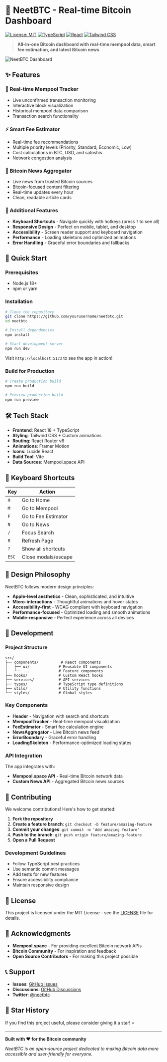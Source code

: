 # 🚀 NeetBTC - Real-time Bitcoin Dashboard

[![License: MIT](https://img.shields.io/badge/License-MIT-yellow.svg)](https://opensource.org/licenses/MIT)
[![TypeScript](https://img.shields.io/badge/TypeScript-007ACC?logo=typescript&logoColor=white)](https://www.typescriptlang.org/)
[![React](https://img.shields.io/badge/React-20232A?logo=react&logoColor=61DAFB)](https://reactjs.org/)
[![Tailwind CSS](https://img.shields.io/badge/Tailwind_CSS-38B2AC?logo=tailwind-css&logoColor=white)](https://tailwindcss.com/)

> **All-in-one Bitcoin dashboard with real-time mempool data, smart fee estimation, and latest Bitcoin news**

![NeetBTC Dashboard](https://images.pexels.com/photos/730547/pexels-photo-730547.jpeg?auto=compress&cs=tinysrgb&w=1200&h=630&fit=crop)

## ✨ Features

### 🔄 Real-time Mempool Tracker
- Live unconfirmed transaction monitoring
- Interactive block visualization
- Historical mempool data comparison
- Transaction search functionality

### ⚡ Smart Fee Estimator
- Real-time fee recommendations
- Multiple priority levels (Priority, Standard, Economic, Low)
- Cost calculations in BTC, USD, and satoshis
- Network congestion analysis

### 📰 Bitcoin News Aggregator
- Live news from trusted Bitcoin sources
- Bitcoin-focused content filtering
- Real-time updates every hour
- Clean, readable article cards

### 🎯 Additional Features
- **Keyboard Shortcuts** - Navigate quickly with hotkeys (press `?` to see all)
- **Responsive Design** - Perfect on mobile, tablet, and desktop
- **Accessibility** - Screen reader support and keyboard navigation
- **Performance** - Loading skeletons and optimized animations
- **Error Handling** - Graceful error boundaries and fallbacks

## 🚀 Quick Start

### Prerequisites
- Node.js 18+ 
- npm or yarn

### Installation

```bash
# Clone the repository
git clone https://github.com/yourusername/neetbtc.git
cd neetbtc

# Install dependencies
npm install

# Start development server
npm run dev
```

Visit `http://localhost:5173` to see the app in action!

### Build for Production

```bash
# Create production build
npm run build

# Preview production build
npm run preview
```

## 🛠️ Tech Stack

- **Frontend**: React 18 + TypeScript
- **Styling**: Tailwind CSS + Custom animations
- **Routing**: React Router v6
- **Animations**: Framer Motion
- **Icons**: Lucide React
- **Build Tool**: Vite
- **Data Sources**: Mempool.space API

## 📱 Keyboard Shortcuts

| Key | Action |
|-----|--------|
| `H` | Go to Home |
| `M` | Go to Mempool |
| `F` | Go to Fee Estimator |
| `N` | Go to News |
| `/` | Focus Search |
| `R` | Refresh Page |
| `?` | Show all shortcuts |
| `ESC` | Close modals/escape |

## 🎨 Design Philosophy

NeetBTC follows modern design principles:

- **Apple-level aesthetics** - Clean, sophisticated, and intuitive
- **Micro-interactions** - Thoughtful animations and hover states
- **Accessibility-first** - WCAG compliant with keyboard navigation
- **Performance-focused** - Optimized loading and smooth animations
- **Mobile-responsive** - Perfect experience across all devices

## 🔧 Development

### Project Structure

```
src/
├── components/          # React components
│   ├── ui/             # Reusable UI components
│   └── ...             # Feature components
├── hooks/              # Custom React hooks
├── services/           # API services
├── types/              # TypeScript type definitions
├── utils/              # Utility functions
└── styles/             # Global styles
```

### Key Components

- **Header** - Navigation with search and shortcuts
- **MempoolTracker** - Real-time mempool visualization
- **FeeEstimator** - Smart fee calculation engine
- **NewsAggregator** - Live Bitcoin news feed
- **ErrorBoundary** - Graceful error handling
- **LoadingSkeleton** - Performance-optimized loading states

### API Integration

The app integrates with:
- **Mempool.space API** - Real-time Bitcoin network data
- **Custom News API** - Aggregated Bitcoin news sources

## 🤝 Contributing

We welcome contributions! Here's how to get started:

1. **Fork the repository**
2. **Create a feature branch**: `git checkout -b feature/amazing-feature`
3. **Commit your changes**: `git commit -m 'Add amazing feature'`
4. **Push to the branch**: `git push origin feature/amazing-feature`
5. **Open a Pull Request**

### Development Guidelines

- Follow TypeScript best practices
- Use semantic commit messages
- Add tests for new features
- Ensure accessibility compliance
- Maintain responsive design

## 📄 License

This project is licensed under the MIT License - see the [LICENSE](LICENSE) file for details.

## 🙏 Acknowledgments

- **Mempool.space** - For providing excellent Bitcoin network APIs
- **Bitcoin Community** - For inspiration and feedback
- **Open Source Contributors** - For making this project possible

## 📞 Support

- **Issues**: [GitHub Issues](https://github.com/yourusername/neetbtc/issues)
- **Discussions**: [GitHub Discussions](https://github.com/yourusername/neetbtc/discussions)
- **Twitter**: [@neetbtc](https://twitter.com/neetbtc)

## 🌟 Star History

If you find this project useful, please consider giving it a star! ⭐

---

**Built with ❤️ for the Bitcoin community**

*NeetBTC is an open-source project dedicated to making Bitcoin data more accessible and user-friendly for everyone.*